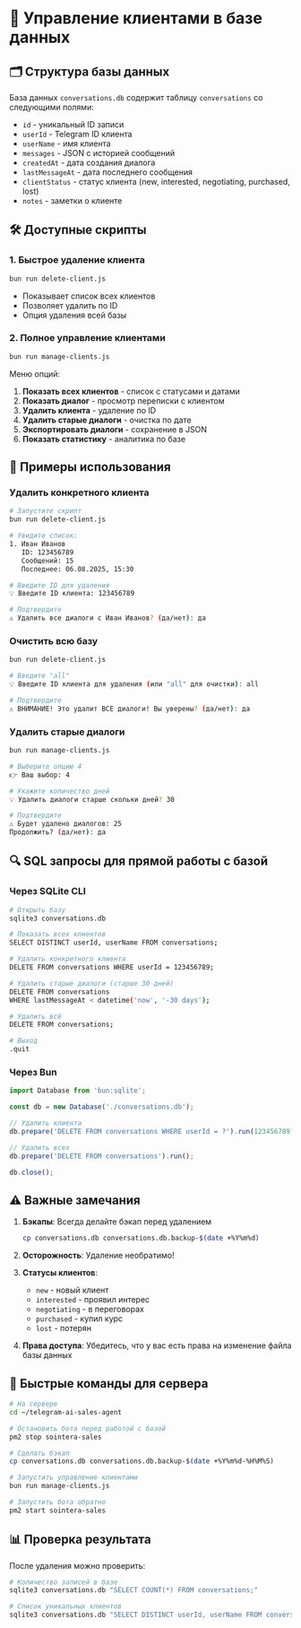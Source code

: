 # 👥 Управление клиентами в базе данных

## 🗂️ Структура базы данных

База данных `conversations.db` содержит таблицу `conversations` со следующими полями:
- `id` - уникальный ID записи
- `userId` - Telegram ID клиента
- `userName` - имя клиента
- `messages` - JSON с историей сообщений
- `createdAt` - дата создания диалога
- `lastMessageAt` - дата последнего сообщения
- `clientStatus` - статус клиента (new, interested, negotiating, purchased, lost)
- `notes` - заметки о клиенте

## 🛠️ Доступные скрипты

### 1. Быстрое удаление клиента
```bash
bun run delete-client.js
```
- Показывает список всех клиентов
- Позволяет удалить по ID
- Опция удаления всей базы

### 2. Полное управление клиентами
```bash
bun run manage-clients.js
```

Меню опций:
1. **Показать всех клиентов** - список с статусами и датами
2. **Показать диалог** - просмотр переписки с клиентом
3. **Удалить клиента** - удаление по ID
4. **Удалить старые диалоги** - очистка по дате
5. **Экспортировать диалоги** - сохранение в JSON
6. **Показать статистику** - аналитика по базе

## 📝 Примеры использования

### Удалить конкретного клиента
```bash
# Запустите скрипт
bun run delete-client.js

# Увидите список:
1. Иван Иванов
   ID: 123456789
   Сообщений: 15
   Последнее: 06.08.2025, 15:30

# Введите ID для удаления
💡 Введите ID клиента: 123456789

# Подтвердите
⚠️ Удалить все диалоги с Иван Иванов? (да/нет): да
```

### Очистить всю базу
```bash
bun run delete-client.js

# Введите "all"
💡 Введите ID клиента для удаления (или "all" для очистки): all

# Подтвердите
⚠️ ВНИМАНИЕ! Это удалит ВСЕ диалоги! Вы уверены? (да/нет): да
```

### Удалить старые диалоги
```bash
bun run manage-clients.js

# Выберите опцию 4
👉 Ваш выбор: 4

# Укажите количество дней
💡 Удалить диалоги старше скольки дней? 30

# Подтвердите
⚠️ Будет удалено диалогов: 25
Продолжить? (да/нет): да
```

## 🔍 SQL запросы для прямой работы с базой

### Через SQLite CLI
```bash
# Открыть базу
sqlite3 conversations.db

# Показать всех клиентов
SELECT DISTINCT userId, userName FROM conversations;

# Удалить конкретного клиента
DELETE FROM conversations WHERE userId = 123456789;

# Удалить старые диалоги (старше 30 дней)
DELETE FROM conversations
WHERE lastMessageAt < datetime('now', '-30 days');

# Удалить всё
DELETE FROM conversations;

# Выход
.quit
```

### Через Bun
```javascript
import Database from 'bun:sqlite';

const db = new Database('./conversations.db');

// Удалить клиента
db.prepare('DELETE FROM conversations WHERE userId = ?').run(123456789);

// Удалить всех
db.prepare('DELETE FROM conversations').run();

db.close();
```

## ⚠️ Важные замечания

1. **Бэкапы**: Всегда делайте бэкап перед удалением
   ```bash
   cp conversations.db conversations.db.backup-$(date +%Y%m%d)
   ```

2. **Осторожность**: Удаление необратимо!

3. **Статусы клиентов**:
   - `new` - новый клиент
   - `interested` - проявил интерес
   - `negotiating` - в переговорах
   - `purchased` - купил курс
   - `lost` - потерян

4. **Права доступа**: Убедитесь, что у вас есть права на изменение файла базы данных

## 🚀 Быстрые команды для сервера

```bash
# На сервере
cd ~/telegram-ai-sales-agent

# Остановить бота перед работой с базой
pm2 stop sointera-sales

# Сделать бэкап
cp conversations.db conversations.db.backup-$(date +%Y%m%d-%H%M%S)

# Запустить управление клиентами
bun run manage-clients.js

# Запустить бота обратно
pm2 start sointera-sales
```

## 📊 Проверка результата

После удаления можно проверить:
```bash
# Количество записей в базе
sqlite3 conversations.db "SELECT COUNT(*) FROM conversations;"

# Список уникальных клиентов
sqlite3 conversations.db "SELECT DISTINCT userId, userName FROM conversations;"
```

